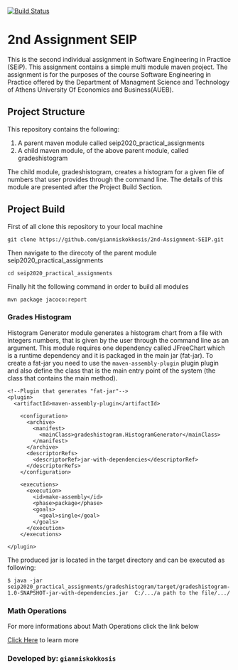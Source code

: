 [![Build Status](https://travis-ci.com/gianniskokkosis/2nd-Assignment-SEIP.svg?token=L1eLS59Zf57fDVQXrFCy&branch=development)](https://travis-ci.com/gianniskokkosis/2nd-Assignment-SEIP)

# 2nd Assignment SEIP

This is the second individual assignment in Software Engineering in Practice (SEiP). This assignment contains a simple multi module maven project. The assignment is for the purposes of the course Software Engineering in Practice offered by the Department of Managment Science and Technology of Athens University Of Economics and Business(AUEB).


## Project Structure
This repository contains the following:
1) A parent maven module called seip2020_practical_assignments
2) A child maven module, of the above parent module, called gradeshistogram

The child module, gradeshistogram, creates a histogram for a given file of numbers that user provides through the command line. The details of this module are presented after the Project Build Section. 


## Project Build
First of all clone this repository to your local machine
```
git clone https://github.com/gianniskokkosis/2nd-Assignment-SEIP.git
```

Then navigate to the direcoty of the parent module seip2020_practical_assignments
```
cd seip2020_practical_assignments
```

Finally hit the following command in order to build all modules
```
mvn package jacoco:report
```


### Grades Histogram
Histogram Generator module generates a histogram chart from a file with integers numbers, that is given by the user through the command line as an argument. This module requires one dependency called JFreeChart which is a runtime dependency and it is packaged in the main jar (fat-jar). To create a fat-jar you need to use the ```maven-assembly-plugin``` plugin plugin and also define the class that is the main entry point of the system (the class that contains the main method).

```
<!--Plugin that generates "fat-jar"-->
<plugin>
  <artifactId>maven-assembly-plugin</artifactId>

    <configuration>
      <archive>
        <manifest>
          <mainClass>gradeshistogram.HistogramGenerator</mainClass> 
        </manifest>
      </archive>
      <descriptorRefs>
        <descriptorRef>jar-with-dependencies</descriptorRef>
      </descriptorRefs>
    </configuration>

    <executions>
      <execution>
        <id>make-assembly</id>
        <phase>package</phase>
        <goals>
          <goal>single</goal>
        </goals>
      </execution>
    </executions>

</plugin>
```

The produced jar is located in the target directory and can be executed as following:
```
$ java -jar seip2020_practical_assignments/gradeshistogram/target/gradeshistogram-1.0-SNAPSHOT-jar-with-dependencies.jar  C:/.../a path to the file/.../
```

### Math Operations

For more informations about Math Operations click the link below

[Click Here](seip2020_practical_assignments/math_operations/README.md) to learn more 

### Developed by: ```gianniskokkosis```